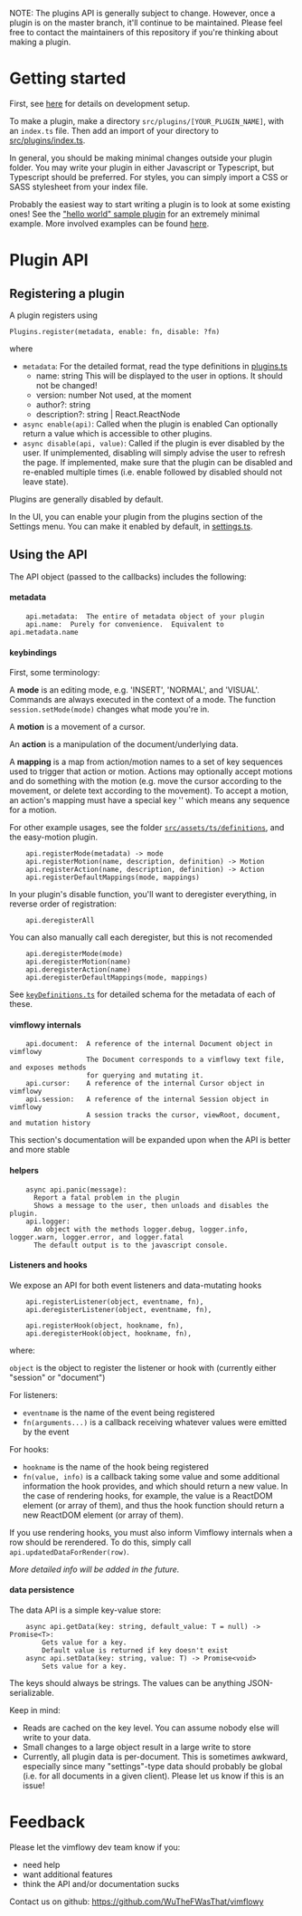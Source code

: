 NOTE: The plugins API is generally subject to change.
However, once a plugin is on the master branch, it'll continue to be maintained.
Please feel free to contact the maintainers of this repository if you're thinking about making a plugin.

# Getting started

First, see [here](./dev_setup.md) for details on development setup.

To make a plugin, make a directory `src/plugins/[YOUR_PLUGIN_NAME]`, with an `index.ts` file.
Then add an import of your directory to [src/plugins/index.ts](../src/plugins/index.ts).

In general, you should be making minimal changes outside your plugin folder.
You may write your plugin in either Javascript or Typescript, but Typescript should be preferred.
For styles, you can simply import a CSS or SASS stylesheet from your index file.

Probably the easiest way to start writing a plugin is to look at some existing ones!  See the ["hello world" sample plugin](../src/plugins/examples/index.ts) for an extremely minimal example.
More involved examples can be found [here](../src/plugins).

# Plugin API

## Registering a plugin

A plugin registers using

```
Plugins.register(metadata, enable: fn, disable: ?fn)
```
where
- `metadata`:  For the detailed format, read the type definitions in [plugins.ts](../src/ts/plugins.ts)
  - name: string
    This will be displayed to the user in options. It should not be changed!
  - version: number
    Not used, at the moment
  - author?: string
  - description?: string | React.ReactNode
- `async enable(api)`:
  Called when the plugin is enabled
  Can optionally return a value which is accessible to other plugins.
- `async disable(api, value)`:
  Called if the plugin is ever disabled by the user.
  If unimplemented, disabling will simply advise the user to refresh the page.
  If implemented, make sure that the plugin can be disabled and re-enabled multiple times (i.e. enable followed by disabled should not leave state).

Plugins are generally disabled by default.

In the UI, you can enable your plugin from the plugins section of the Settings menu.
You can make it enabled by default, in [settings.ts](../src/ts/settings.ts).

## Using the API

The API object (passed to the callbacks) includes the following:

####  metadata

```
    api.metadata:  The entire of metadata object of your plugin
    api.name:  Purely for convenience.  Equivalent to api.metadata.name
```

#### keybindings

First, some terminology:

A **mode** is an editing mode, e.g. 'INSERT', 'NORMAL', and 'VISUAL'.
Commands are always executed in the context of a mode.
The function `session.setMode(mode)` changes what mode you're in.

A **motion** is a movement of a cursor.

An **action** is a manipulation of the document/underlying data.

A **mapping** is a map from action/motion names to a set of key sequences used to trigger that action or motion.
Actions may optionally accept motions and do something with the motion
(e.g. move the cursor according to the movement, or delete text according to the movement).
To accept a motion, an action's mapping must have a special key '<motion>' which means any sequence for a motion.

For other example usages, see the folder [`src/assets/ts/definitions`](../src/ts/definitions), and the easy-motion plugin.

```
    api.registerMode(metadata) -> mode
    api.registerMotion(name, description, definition) -> Motion
    api.registerAction(name, description, definition) -> Action
    api.registerDefaultMappings(mode, mappings)
```

In your plugin's disable function, you'll want to deregister everything, in reverse order of registration:
```
    api.deregisterAll
```
You can also manually call each deregister, but this is not recomended
```
    api.deregisterMode(mode)
    api.deregisterMotion(name)
    api.deregisterAction(name)
    api.deregisterDefaultMappings(mode, mappings)
```

See [`keyDefinitions.ts`](../src/ts/keyDefinitions.ts) for detailed schema for the metadata of each of these.

#### vimflowy internals

```
    api.document:  A reference of the internal Document object in vimflowy
                   The Document corresponds to a vimflowy text file, and exposes methods
                   for querying and mutating it.
    api.cursor:    A reference of the internal Cursor object in vimflowy
    api.session:   A reference of the internal Session object in vimflowy
                   A session tracks the cursor, viewRoot, document, and mutation history
```

This section's documentation will be expanded upon when the API is better and more stable

#### helpers
```
    async api.panic(message):
      Report a fatal problem in the plugin
      Shows a message to the user, then unloads and disables the plugin.
    api.logger:
      An object with the methods logger.debug, logger.info, logger.warn, logger.error, and logger.fatal
      The default output is to the javascript console.
```

#### Listeners and hooks

We expose an API for both event listeners and data-mutating hooks
```
    api.registerListener(object, eventname, fn),
    api.deregisterListener(object, eventname, fn),

    api.registerHook(object, hookname, fn),
    api.deregisterHook(object, hookname, fn),
```
where:

`object` is the object to register the listener or hook with (currently either "session" or "document")

For listeners:
- `eventname` is the name of the event being registered
- `fn(arguments...)` is a callback receiving whatever values were emitted by the event

For hooks:
- `hookname` is the name of the hook being registered
- `fn(value, info)` is a callback taking some value and some additional information the hook provides, and which should return a new value.
  In the case of rendering hooks, for example, the value is a ReactDOM element (or array of them),
  and thus the hook function should return a new ReactDOM element (or array of them).

If you use rendering hooks, you must also inform Vimflowy internals when a row should be rerendered.
To do this, simply call `api.updatedDataForRender(row)`.

*More detailed info will be added in the future.*

#### data persistence

The data API is a simple key-value store:
```
    async api.getData(key: string, default_value: T = null) -> Promise<T>:
        Gets value for a key.
        Default value is returned if key doesn't exist
    async api.setData(key: string, value: T) -> Promise<void>
        Sets value for a key.
```

The keys should always be strings.  The values can be anything JSON-serializable.

Keep in mind:
- Reads are cached on the key level.  You can assume nobody else will write to your data.
- Small changes to a large object result in a large write to store
- Currently, all plugin data is per-document.  This is sometimes awkward, especially since many "settings"-type data should probably be global (i.e. for all documents in a given client).  Please let us know if this is an issue!

# Feedback

Please let the vimflowy dev team know if you:
- need help
- want additional features
- think the API and/or documentation sucks

Contact us on github: https://github.com/WuTheFWasThat/vimflowy
